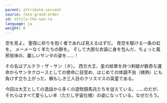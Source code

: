 ```yaml
---
parent: attribute.servant
source: fate-grand-order
id: attila-the-san-ta
language: ja
weight: 0
---
```


空を見よ。
聖夜に祈りを抱く者であれば見えるはずだ。
夜空を駆ける一条の虹を。
メーメーなく羊たちの群を。
そして大胆な衣装に身を包んだ、ちょっと風邪気味の、麗しいサンタの姿を……！

その名はアルテラ・ザ・サン〔タ〕。
西方大王、星の紋章を持つ剣姫が数奇な運命からサンタクロースとしての使命に目覚め、はじめての体調不良（微熱）にも負けず立ち上がった、頼もしき三人目のクリスマスの英霊である。

今回は大王としての逸話から多くの遊牧騎馬兵たちを従えている。……のだが、それらはすべて愛らしい羊（ただし宇宙仕様）の姿になっている。なぜだろう。
